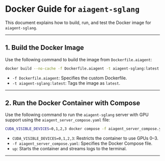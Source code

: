 # Docker Guide for `aiagent-sglang`

This document explains how to build, run, and test the Docker image for `aiagent-sglang`.

---

## 1. Build the Docker Image

Use the following command to build the image from `Dockerfile.aiagent`:

```bash
docker build --no-cache -f Dockerfile.aiagent -t aiagent-sglang:latest .
```

- `-f Dockerfile.aiagent`: Specifies the custom Dockerfile.
- `-t aiagent-sglang:latest`: Tags the image as `latest`.

---


## 2. Run the Docker Container with Compose

Use the following command to run the `aiagent-sglang` server with GPU support using the `aiagent_server_compose.yaml` file:

```bash
CUDA_VISIBLE_DEVICES=0,1,2,3 docker compose -f aiagent_server_compose.yaml up
```

- `CUDA_VISIBLE_DEVICES=0,1,2,3`: Restricts the container to use GPUs 0–3.
- `-f aiagent_server_compose.yaml`: Specifies the Docker Compose file.
- `up`: Starts the container and streams logs to the terminal.

---